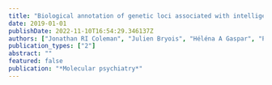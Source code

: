 ```yaml
---
title: "Biological annotation of genetic loci associated with intelligence in a meta-analysis of 87,740 individuals"
date: 2019-01-01
publishDate: 2022-11-10T16:54:29.346137Z
authors: ["Jonathan RI Coleman", "Julien Bryois", "Héléna A Gaspar", "Philip R Jansen", "Jeanne E Savage", "Nathan Skene", "Robert Plomin", "Ana B Muñoz-Manchado", "Sten Linnarsson", "Greg Crawford", " others"]
publication_types: ["2"]
abstract: ""
featured: false
publication: "*Molecular psychiatry*"
---
```


